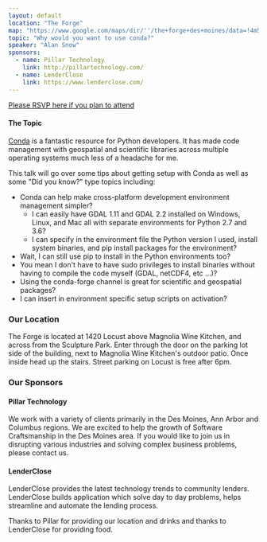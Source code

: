 ```yaml
---
layout: default
location: "The Forge"
map: "https://www.google.com/maps/dir/''/the+forge+des+moines/data=!4m5!4m4!1m0!1m2!1m1!1s0x87ee991d8dca415f:0x84112296254b6c27?sa=X&ved=0ahUKEwjZyL6P2MrRAhVk7IMKHbjFA6wQ9RcIeDAL"
topic: "Why would you want to use conda?"
speaker: "Alan Snow"
sponsors:
  - name: Pillar Technology
    link: http://pillartechnology.com/
  - name: LenderClose
    link: https://www.lenderclose.com/
---
```


[Please RSVP here if you plan to attend](https://www.eventbrite.com/e/pyowa-may-2018-tickets-45460920838)


#### The Topic

[Conda](https://conda.io) is a fantastic resource for Python developers. It has made code management with geospatial and scientific libraries across multiple operating systems much less of a headache for me.

This talk will go over some tips about getting setup with Conda as well as some "Did you know?" type topics including:

- Conda can help make cross-platform development environment management simpler?
  - I can easily have GDAL 1.11 and GDAL 2.2 installed on Windows, Linux, and Mac all with separate environments for Python 2.7 and 3.6?
  - I can specify in the environment file the Python version I used, install system binaries, and pip install packages for the environment?
- Wait, I can still use pip to install in the Python environments too?
- You mean I don't have to have sudo privileges to install binaries without having to compile the code myself (GDAL, netCDF4, etc ...)? 
- Using the conda-forge channel is great for scientific and geospatial packages?
- I can insert in environment specific setup scripts on activation?

### Our Location

The Forge is located at 1420 Locust above Magnolia Wine Kitchen, and across from the Sculpture Park. Enter through the door on the parking lot side of the building, next to Magnolia Wine Kitchen's outdoor patio. Once inside head up the stairs. Street parking on Locust is free after 6pm.


### Our Sponsors

#### Pillar Technology

We work with a variety of clients primarily in the Des Moines, Ann Arbor and Columbus regions. We are excited to help the growth of Software Craftsmanship in the Des Moines area. If you would like to join us in disrupting various industries and solving complex business problems, please contact us.

#### LenderClose

LenderClose provides the latest technology trends to community lenders. LenderClose builds application which solve day to day problems, helps streamline and automate the lending process. 

Thanks to Pillar for providing our location and drinks and thanks to LenderClose for providing food.
